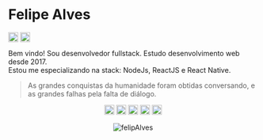 <h1 align="left"> Felipe Alves </h1>
<p align="left">
<a href="https://www.linkedin.com/in/felipe-garcia-alves-a793281b2/" target="blank"><img align="center" src="https://cdn.jsdelivr.net/npm/simple-icons@3.0.1/icons/linkedin.svg" alt="felipAlves" height="20" width="20" /></a>
<a href="mailto:felip.garciaalves@gmail.com" target="blank"><img align="center" src="https://cdn.jsdelivr.net/npm/simple-icons@v3/icons/gmail.svg" alt="felipAlves" height="20" width="20" /></a>
</p>

Bem vindo! Sou desenvolvedor fullstack. Estudo desenvolvimento web desde 2017. <br>
Estou me especializando na stack: NodeJs, ReactJS e React Native. <br>

> As grandes conquistas da humanidade foram obtidas conversando, e as grandes falhas pela falta de diálogo.

<p align="center">
<img src="https://devicons.github.io/devicon/devicon.git/icons/react/react-original-wordmark.svg" alt="react" width="20" height="20"/>
<img src="https://devicons.github.io/devicon/devicon.git/icons/css3/css3-original-wordmark.svg" alt="css3"  width="20" height="20"/>
<img src="https://devicons.github.io/devicon/devicon.git/icons/html5/html5-original-wordmark.svg" alt="html5"  width="20" height="20"/>
<img src="https://devicons.github.io/devicon/devicon.git/icons/javascript/javascript-original.svg" alt="javascript" width="20" height="20"/>
<img src="https://devicons.github.io/devicon/devicon.git/icons/nodejs/nodejs-original.svg" alt="nodejs" width="20" height="20"/></p><p align="center">
<img src="https://github-readme-stats.vercel.app/api?username=felipAlves&show_icons=true" alt="felipAlves"/> 
</p>

